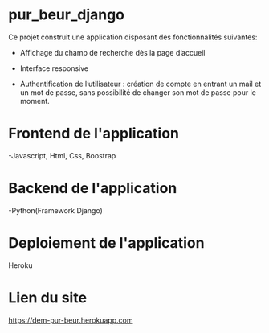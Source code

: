 # pur_beur_django
Ce projet construit une application disposant des fonctionnalités suivantes:

- Affichage du champ de recherche dès la page d’accueil

- Interface responsive

- Authentification de l’utilisateur : création de compte en entrant un mail et un mot de passe, sans possibilité de changer son mot de passe pour le moment.

# Frontend  de l'application

-Javascript, Html, Css, Boostrap

# Backend de l'application

-Python(Framework Django)

# Deploiement de l'application
Heroku

# Lien du site
https://dem-pur-beur.herokuapp.com
